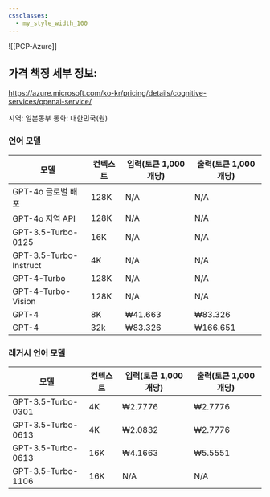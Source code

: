 ```yaml
---
cssclasses:
  - my_style_width_100
---
```


![[PCP-Azure]]

## 가격 책정 세부 정보:
https://azure.microsoft.com/ko-kr/pricing/details/cognitive-services/openai-service/

지역: 일본동부
통화: 대한민국(원)
### 언어 모델

| 모델                     | 컨텍스트 | 입력(토큰 1,000개당) | 출력(토큰 1,000개당) |
| ---------------------- | ---- | -------------- | -------------- |
| GPT-4o 글로벌 배포          | 128K | N/A            | N/A            |
| GPT-4o 지역 API          | 128K | N/A            | N/A            |
| GPT-3.5-Turbo-0125     | 16K  | N/A            | N/A            |
| GPT-3.5-Turbo-Instruct | 4K   | N/A            | N/A            |
| GPT-4-Turbo            | 128K | N/A            | N/A            |
| GPT-4-Turbo-Vision     | 128K | N/A            | N/A            |
| GPT-4                  | 8K   | ₩41.663        | ₩83.326        |
| GPT-4                  | 32k  | ₩83.326        | ₩166.651       |
### 레거시 언어 모델

| 모델                 | 컨텍스트 | 입력(토큰 1,000개당) | 출력(토큰 1,000개당) |
| ------------------ | ---- | -------------- | -------------- |
| GPT-3.5-Turbo-0301 | 4K   | ₩2.7776        | ₩2.7776        |
| GPT-3.5-Turbo-0613 | 4K   | ₩2.0832        | ₩2.7776        |
| GPT-3.5-Turbo-0613 | 16K  | ₩4.1663        | ₩5.5551        |
| GPT-3.5-Turbo-1106 | 16K  | N/A            | N/A            |


